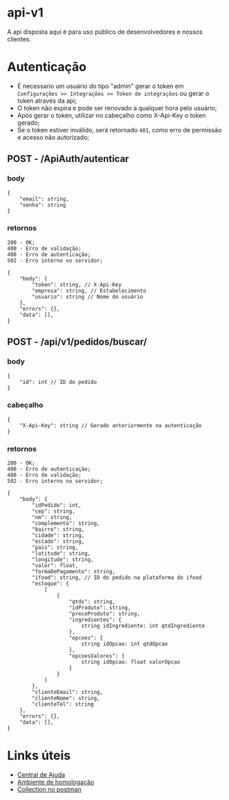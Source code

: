 # api-v1
A api disposta aqui é para uso público de desenvolvedores e nossos clientes.

# Autenticação

- É necessario um usuário do tipo "admin" gerar o token em `Configurações >> Integrações >> Token de integrações` ou gerar o token através da api;
- O token não expira e pode ser renovado a qualquer hora pelo usuário;
- Após gerar o token, utilizar no cabeçalho como X-Api-Key o token gerado;
- Se o token estiver inválido, será retornado `401`, como erro de permissão e acesso não autorizado;

## POST - /ApiAuth/autenticar

### body
```
{
    "email": string,
    "senha": string
}
```

### retornos
```
200 - OK;
400 - Erro de validação;
400 - Erro de autenticação;
502 - Erro interno no servidor;

{
    "body": {
        "token": string, // X-Api-Key
        "empresa": string, // Estabelecimento
        "usuario": string // Nome do usuário
    },
    "errors": {},
    "data": [],
}
```

## POST - /api/v1/pedidos/buscar/

### body
```
{
    "id": int // ID do pedido
}
```

### cabeçalho
```
{
    "X-Api-Key": string // Gerado anteriormente na autenticação
}
```

### retornos
```
200 - OK;
400 - Erro de autenticação;
400 - Erro de validação;
502 - Erro interno no servidor;

{
    "body": {
        "idPedido": int,
        "cep": string,
        "nm": string,
        "complemento": string,
        "bairro": string,
        "cidade": string,
        "estado": string,
        "pais": string,
        "latitude": string,
        "longitude": string,
        "valor": float,
        "formaDePagamento": string,
        "ifood": string, // ID do pedido na plataforma do ifood
        "estoque": {
            [
                {
                    "qtds": string,
                    "idProduto": string,
                    "precoProduto": string,
                    "ingredientes": {
                        string idIngrediente: int qtdIngrediente
                    },
                    "opcoes": {
                        string idOpcao: int qtdOpcao
                    },
                    "opcoesValores": {
                        string idOpcao: float valorOpcao
                    }
                }
            ]
        },
        "clienteEmail": string,
        "clienteNome": string,
        "clienteTel": string
    },
    "errors": {},
    "data": [],
}
```

# Links úteis
- [Central de Ajuda](https://ajuda.gamadelivery.app)
- [Ambiente de homologação](https://staging.gamadelivery.app)
- [Collection no postman](./API.postman_collection.json)